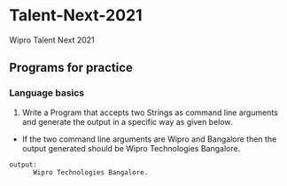 # Talent-Next-2021
Wipro Talent Next 2021
## Programs for practice
### Language basics
1. Write a Program that accepts two Strings as command line arguments and generate the output in a specific way as given below.
- If the two command line arguments are Wipro and Bangalore then the output generated should be Wipro Technologies Bangalore.
```
output:
      Wipro Technologies Bangalore.
```


